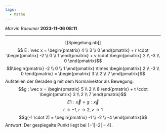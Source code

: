 ```yaml
---
tags:
  - Mathe
---
```

*Marvin Baeumer* **2023-11-06 08:11**

---
<span style="display:block;width:fit-content;margin:auto;">[[Spiegelung.nb]]</span> 
$$ E : \vec x = \begin{pmatrix} 4 \\ 3 \\ 0 \end{pmatrix} + r \cdot \begin{pmatrix} -2 \\ 0 \\ 1 \end{pmatrix} + v \cdot \begin{pmatrix} 2 \\ -3 \\ 0 \end{pmatrix}$$
$$\begin{pmatrix} -2 \\ 0 \\ 1 \end{pmatrix} \times \begin{pmatrix} 2 \\ -3  \\ 0 \end{pmatrix} = \begin{pmatrix} 3 \\ 2 \\ 7 \end{pmatrix}$$
Aufstellen der Geraden g mit dem Normalvektor als Bewegung.
$$g : \vec x = \begin{pmatrix} 5 \\ 2 \\ 8 \end{pmatrix} + t \cdot \begin{pmatrix} 3 \\ 2 \\ 7 \end{pmatrix}$$
$$E1 : \vec x = g : \vec x$$
$$t \rightarrow -1, r \rightarrow 2, v \rightarrow 1$$
$$g(-1 \cdot 2) = \begin{pmatrix} -1 \\ -2 \\ -4 \end{pmatrix}$$
Antwort: Der gespiegelte Punkt liegt bei $( -1 | -2 | -4 )$.